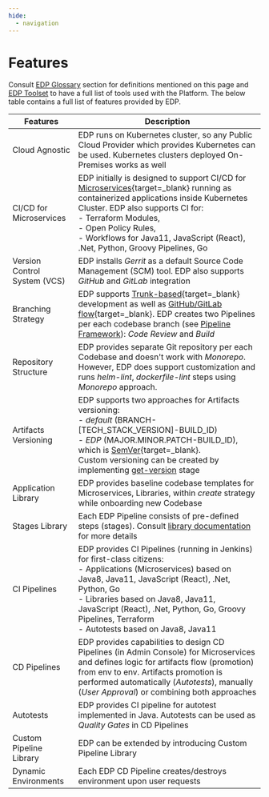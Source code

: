 ```yaml
---
hide:
  - navigation
---
```


# Features

Consult [EDP Glossary](./glossary.md) section for definitions mentioned on this page and [EDP Toolset](./getting-started/#edp-toolset) to have a full list of tools used with the Platform. The below table contains a full list of features provided by EDP.

|Features|Description|
|-|-|
|Cloud Agnostic|EDP runs on Kubernetes cluster, so any Public Cloud Provider which provides Kubernetes can be used. Kubernetes clusters deployed On-Premises works as well|
|CI/CD for Microservices|EDP initially is designed to support CI/CD for [Microservices](https://microservices.io/){target=_blank} running as containerized applications inside Kubernetes Cluster. EDP also supports CI for:<br>- Terraform Modules, <br>- Open Policy Rules,<br>- Workflows for Java11, JavaScript (React), .Net, Python, Groovy Pipelines, Go|
|Version Control System (VCS)|EDP installs *Gerrit* as a default Source Code Management (SCM) tool. EDP also supports *GitHub* and *GitLab* integration|
|Branching Strategy|EDP supports [Trunk-based](https://trunkbaseddevelopment.com/){target=_blank} development as well as [GitHub/GitLab flow](https://guides.github.com/introduction/flow/){target=_blank}. EDP creates two Pipelines per each codebase branch (see [Pipeline Framework](./user-guide/pipeline-framework.md)): *Code Review* and *Build*|
|Repository Structure|EDP provides separate Git repository per each Codebase and doesn't work with *Monorepo*. However, EDP does support customization and runs *helm-lint*, *dockerfile-lint* steps using *Monorepo* approach.|
|Artifacts Versioning|EDP supports two approaches for Artifacts versioning: <br>- *default* (BRANCH-[TECH_STACK_VERSION]-BUILD_ID)<br>- *EDP* (MAJOR.MINOR.PATCH-BUILD_ID), which is [SemVer](https://semver.org/){target=_blank}.<br>Custom versioning can be created by implementing [get-version](./user-guide/pipeline-stages.md) stage|
|Application Library|EDP provides baseline codebase templates for Microservices, Libraries, within *create* strategy while onboarding new Codebase|
|Stages Library|Each EDP Pipeline consists of pre-defined steps (stages). Consult [library documentation](./user-guide/pipeline-stages.md) for more details|
|CI Pipelines|EDP provides CI Pipelines (running in Jenkins) for first-class citizens: <br>- Applications (Microservices) based on Java8, Java11, JavaScript (React), .Net, Python, Go<br>- Libraries based on Java8, Java11, JavaScript (React), .Net, Python, Go, Groovy Pipelines, Terraform<br>- Autotests based on Java8, Java11|
|CD Pipelines|EDP provides capabilities to design CD Pipelines (in Admin Console) for Microservices and defines logic for artifacts flow (promotion) from env to env. Artifacts promotion is performed automatically (*Autotests*), manually (*User Approval*) or combining both approaches|
|Autotests|EDP provides CI pipeline for autotest implemented in Java. Autotests can be used as *Quality Gates* in CD Pipelines|
|Custom Pipeline Library|EDP can be extended by introducing Custom Pipeline Library|
|Dynamic Environments|Each EDP CD Pipeline creates/destroys environment upon user requests|
